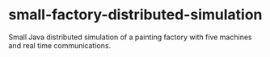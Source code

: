 # small-factory-distributed-simulation
Small Java distributed simulation of a painting factory with five machines and real time communications.

